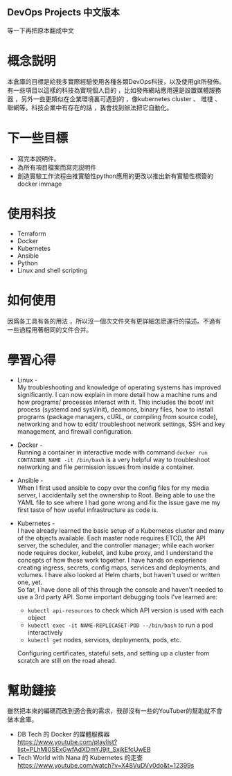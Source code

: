 ## DevOps Projects 中文版本
等一下再把原本翻成中文

# 概念説明
本倉庫的目標是給我多實際經驗使用各種各類DevOps科技，以及使用git所發佈。有一些項目以這樣的科技為實現個人目的 ，比如發佈網站應用還是設置媒體服務器 ，另外一些更類似在企業環境裏可遇到的 ，像kubernetes cluster 、 堆棧 、 聯網等。科技企業中有存在的話 ，我會找到辦法把它自動化。

# 下一些目標
* 寫完本説明件。
* 為所有項目檔案而寫完説明件
* 創造實驗工作流程由推實驗性python應用的更改以推出新有實驗性標簽的docker immage

# 使用科技
* Terraform
* Docker
* Kubernetes
* Ansible
* Python
* Linux and shell scripting

# 如何使用
因爲各工具有各的用法 ，所以沒一個次文件夾有更詳細怎麽運行的描述。不過有一些過程用著相同的文件合并。

# 學習心得
 * Linux -  
   My troubleshooting and knowledge of operating systems has improved significantly. I can now explain in more detail how a machine runs and how programs/ processes interact with it. This includes the boot/ init process (systemd and sysVinit), deamons, binary files, how to install programs (package managers, cURL, or compiling from source code), networking and how to edit/ troubleshoot network settings, SSH and key management, and firewall configuration. 
 * Docker -  
   Running a container in interactive mode with command `docker run CONTAINER_NAME -it /bin/bash` is a very helpful way to troubleshoot networking and file permission issues from inside a container.  
 * Ansible -  
   When I first used ansible to copy over the config files for my media server, I accidentally set the ownership to Root. Being able to use the YAML file to see where I had gone wrong and fix the issue gave me my first taste of how useful infrastructure as code is. 
 * Kubernetes -  
   I have already learned the basic setup of a Kubernetes cluster and many of the objects available. Each master node requires ETCD, the API server, the scheduler, and the controller manager; while each worker node requires docker, kubelet, and kube proxy, and I understand the concepts of how these work together. I have hands on experience creating ingress, secrets, config maps, services and deployments, and volumes. I have also looked at Helm charts, but haven't used or written one, yet.  
   So far, I have done all of this through the console and haven't needed to use a 3rd party API. Some important debugging tools I've learned are:  
   * `kubectl api-resources` to check which API version is used with each object
   * `kubectl exec -it NAME-REPLICASET-POD --/bin/bash` to run a pod interactively
   * `kubectl get` nodes, services, deployments, pods, etc.  

   Configuring certificates, stateful sets, and setting up a cluster from scratch are still on the road ahead.  
   
# 幫助鏈接
雖然把本來的編碼而改到適合我的需求，我卻沒有一些的YouTuber的幫助就不會做本倉庫。
* DB Tech 的 Docker 的媒體服務器  
https://www.youtube.com/playlist?list=PLhMI0SExGwfAdXDmYJ9jt_SxjkEfcUwEB  
* Tech World with Nana 的 Kubernetes 的走查  
https://www.youtube.com/watch?v=X48VuDVv0do&t=12399s  
   